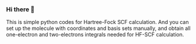 ### Hi there 👋
This is simple python codes for Hartree-Fock SCF calculation. And you can set up the molecule with coordinates and basis sets manually, and obtain all one-electron and two-electrons integrals needed for HF-SCF calculation.

